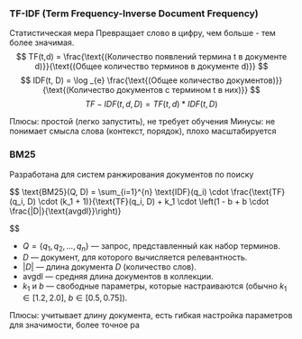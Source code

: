 ### TF-IDF (Term Frequency-Inverse Document Frequency)
Статистическая мера
Превращает слово в цифру, чем больше - тем более значимая.
$$
TF(t,d) = \frac{\text{(Количество появлений термина t в документе d)}}{\text{(Общее количество терминов в документе d)}}
$$
$$
IDF(t, D) = \log _{e} \frac{\text{(Общее количество документов)}}{\text{(Количество документов с термином t в них)}}
$$
$$TF-IDF(t,d,D) = TF(t,d) * IDF(t, D)$$

Плюсы: простой (легко запустить), не требует обучения
Минусы: не понимает смысла слова (контекст, порядок), плохо масштабируется 

### BM25

Разработана для систем ранжирования документов по поиску

$$
\text{BM25}(Q, D) = \sum_{i=1}^{n} \text{IDF}(q_i) \cdot \frac{\text{TF}(q_i, D) \cdot (k_1 + 1)}{\text{TF}(q_i, D) + k_1 \cdot \left(1 - b + b \cdot \frac{|D|}{\text{avgdl}}\right)}

$$

- $Q = \{q_1, q_2, \dots, q_n\}$ — запрос, представленный как набор терминов.
- $D$ — документ, для которого вычисляется релевантность.
- $|D|$ — длина документа $D$ (количество слов).
- $\text{avgdl}$ — средняя длина документов в коллекции.
- $k_1$ и $b$ — свободные параметры, которые настраиваются (обычно $k_1 \in [1.2, 2.0]$, $b \in [0.5, 0.75]$).

Плюсы: учитывает длину документа, есть гибкая настройка параметров для значимости, более точное ра